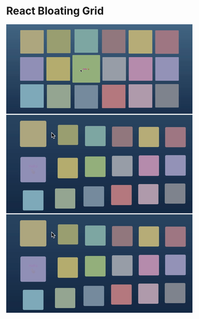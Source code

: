 # React Bloating Grid




![Example](https://raw.githubusercontent.com/zhabinsky/react-bloating-grid/master/example.gif)
![Example](https://raw.githubusercontent.com/zhabinsky/react-bloating-grid/master/example2.gif)
![Example](https://raw.githubusercontent.com/zhabinsky/react-bloating-grid/master/example3.gif)


